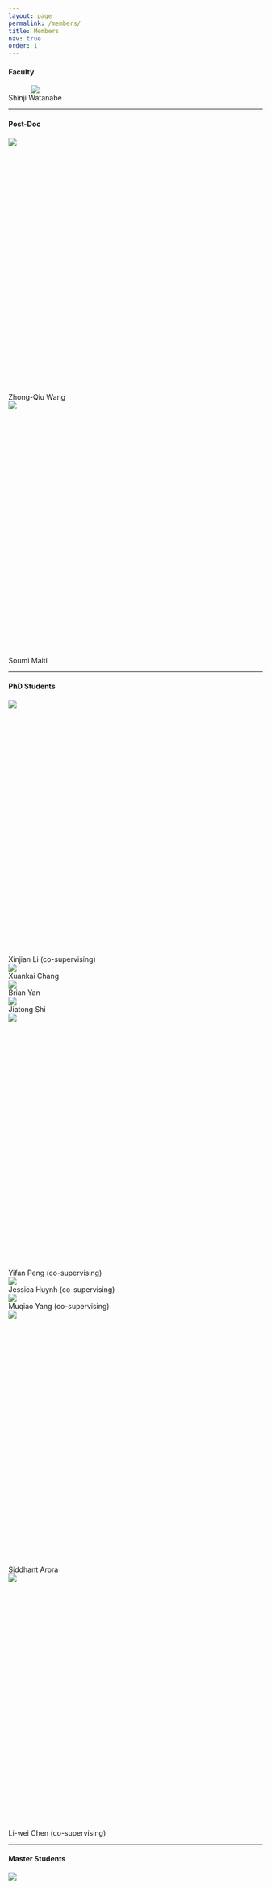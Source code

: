 ```yaml
---
layout: page
permalink: /members/
title: Members
nav: true
order: 1
---
```


<style>
/* Extra small devices (portrait phones, less than 576px) */
@media (max-width: 575.98px) {
  .w-xs-100 {
    width: 100% !important;
  }

  .w-xs-75 {
    width: 75% !important;
  }

  .w-xs-50 {
    width: 50% !important;
  }

  .w-xs-25 {
    width: 25% !important;
  }
}

/* Small devices (landscape phones, 576px and up) */
@media (min-width: 576px) and (max-width: 767.98px) {
  .w-sm-100 {
    width: 100% !important;
  }

  .w-sm-75 {
    width: 75% !important;
  }

  .w-sm-50 {
    width: 50% !important;
  }

  .w-sm-25 {
    width: 25% !important;
  }
}

/* Medium devices (tablets, 768px and up) */
@media (min-width: 768px) and (max-width: 991.98px) {

  .w-md-100 {
    width: 100% !important;
  }

  .w-md-75 {
    width: 75% !important;
  }

  .w-md-50 {
    width: 50% !important;
  }

  .w-md-25 {
    width: 25% !important;
  }
}

/* Large devices (desktops, 992px and up) */
@media (min-width: 992px) and (max-width: 1199.98px) {

  .w-lg-100 {
    width: 100% !important;
  }

  .w-lg-75 {
    width: 75% !important;
  }

  .w-lg-50 {
    width: 50% !important;
  }

  .w-lg-25 {
    width: 25% !important;
  }


}

/* Extra large devices (large desktops, 1200px and up) */
@media (min-width: 1200px) {

  .w-xl-100 {
    width: 100% !important;
  }

  .w-xl-75 {
    width: 75% !important;
  }

  .w-xl-50 {
    width: 50% !important;
  }

  .w-xl-25 {
    width: 25% !important;
  }

}



.car-col-2 {
  -webkit-column-count: 2;
  -moz-column-count: 2;
  column-count: 2;
}

.car-col-1 {
  -webkit-column-count: 1;
  -moz-column-count: 1;
  column-count: 1;
}

.car-col-3 {
  -webkit-column-count: 3;
  -moz-column-count: 3;
  column-count: 3;
}

.car-col-4 {
  -webkit-column-count: 4;
  -moz-column-count: 4;
  column-count: 4;
}

.car-col-5 {
  -webkit-column-count: 5;
  -moz-column-count: 5;
  column-count: 5;
}

.car-col-6 {
  -webkit-column-count: 6;
  -moz-column-count: 6;
  column-count: 6;
}

.square{
    position:relative;
    overflow:hidden;
    padding-bottom:100%;
}
.square img{
    position:absolute;
}

</style>


#### Faculty
<div class="row mt-3">
    <div class="col-sm mt-3 mt-md-0">
    </div>
    <div class="col-sm mt-3 mt-md-1" style="display:table-cell; vertical-align:middle; text-align:center">
    	<a href="https://sites.google.com/view/shinjiwatanabe">
            <img class="img-fluid rounded z-depth-1" src="{{ site.baseurl }}/assets/img/shinji_20210605.jpg">
        </a>
        <div class="caption">
            Shinji Watanabe
        </div>
    </div>
    <div class="col-sm mt-3 mt-md-0">
    </div>
</div>
<hr />

#### Post-Doc
<div class="row mt-3">
    <div class="col-sm mt-3 mt-md-1">
    <div class="square">
    <a href="https://zqwang7.github.io/">
        <img class="img-fluid rounded z-depth-1" src="{{ site.baseurl }}/assets/img/zhongqiu.jpg">
    </a></div>
        <div class="caption">
            Zhong-Qiu Wang
        </div>
    </div>
	<div class="col-sm mt-3 mt-md-1">
    <div class="square">
    <a href="www.linkedin.com/in/soumi-maiti-84ba6a20">
        <img class="img-fluid rounded z-depth-1" src="{{ site.baseurl }}/assets/img/soumi.jpg">
    </a></div>
        <div class="caption">
            Soumi Maiti
        </div>
    </div>
    <div class="col-sm mt-1 mt-md-1">
    </div>
    <div class="col-sm mt-3 mt-md-0">
    </div>
</div>
<hr />


#### PhD Students
<div class="row mt-3">
    <div class="col-sm mt-3 mt-md-0">
    <div class="square">
    <a href="https://www.xinjianl.com//">
        <img class="img-fluid rounded z-depth-1" src="{{ site.baseurl }}/assets/img/xinjianl.jpg">
    </a></div>
        <div class="caption">
            Xinjian Li (co-supervising)
        </div>
    </div>
    <div class="col-sm mt-3 mt-md-0">
    <a href="https://www.xuankaic.com/">
        <img class="img-fluid rounded z-depth-1" src="{{ site.baseurl }}/assets/img/xuankai.jpg">
    </a>
        <div class="caption">
            Xuankai Chang
        </div>
    </div>
    <div class="col-sm mt-3 mt-md-0">
    <a href="https://www.cs.cmu.edu/~byan">
        <img class="img-fluid rounded z-depth-1" src="{{ site.baseurl }}/assets/img/brian.jpg">
    </a>
        <div class="caption">
            Brian Yan
        </div>
    </div>
    <div class="col-sm mt-3 mt-md-0">
        <a href="http://shijt.site/">
            <img class="img-fluid rounded z-depth-1" src="{{ site.baseurl }}/assets/img/jiatong.jpg">
        </a>
        <div class="caption">
            Jiatong Shi
        </div>
    </div>
</div>
<div class="row mt-3">
    <div class="col-sm mt-3 mt-md-0">
	<div class="square">
	    <a href="https://pyf98.github.io/">
	        <img class="img-fluid rounded z-depth-1" src="{{ site.baseurl }}/assets/img/yifan.jpg">
    	    </a>
	</div>
        <div class="caption">
            Yifan Peng (co-supervising)
        </div>
    </div>
    <div class="col-sm mt-3 mt-md-0">
        <a href="https://shinjiwlab.github.io/members/">
            <img class="img-fluid rounded z-depth-1" src="{{ site.baseurl }}/assets/img/jessica.jpg">
        </a>
        <div class="caption">
            Jessica Huynh (co-supervising)
        </div>
    </div>
    <div class="col-sm mt-3 mt-md-0">
        <a href="https://muqiaoy.github.io/">
            <img class="img-fluid rounded z-depth-1" src="{{ site.baseurl }}/assets/img/muqiaoy.png">
        </a>
        <div class="caption">
            Muqiao Yang (co-supervising)
        </div>
    </div>
    <div class="col-sm mt-3 mt-md-0">
        <div class="square">
        <a href="https://www.linkedin.com/in/arora-sid/">
            <img class="img-fluid rounded z-depth-1" src="{{ site.baseurl }}/assets/img/sarora.jpg">
        </a></div>
        <div class="caption">
            Siddhant Arora
        </div>
    </div>
</div>
<div class="row mt-3">
    <div class="col-sm mt-1 mt-md-1">
        <div class="square">
        <a href="https://shinjiwlab.github.io/members/">
            <img class="img-fluid rounded z-depth-1" src="{{ site.baseurl }}/assets/img/12.jpg">
        </a></div>
        <div class="caption">
            Li-wei Chen (co-supervising)
        </div>
    </div>
    <div class="col-sm mt-3 mt-md-0">
    </div>
    <div class="col-sm mt-3 mt-md-0">
    </div>
    <div class="col-sm mt-3 mt-md-0">
    </div>
</div>
<hr />

#### Master Students
<div class="row mt-3">
    <div class="col-sm mt-3 mt-md-0">
	<div class="square">
        <a href="https://www.linkedin.com/in/dan-berrebbi-254843169/">
            <img class="img-fluid rounded z-depth-1" src="{{ site.baseurl }}/assets/img/dan.jpg">
        </a></div>
        <div class="caption">
            Dan Berrebbi
        </div>
    </div>
    <div class="col-sm mt-3 mt-md-0">
        <div class="square">
        <a href="https://karthikganesan.myportfolio.com/">
            <img class="img-fluid rounded z-depth-1" src="{{ site.baseurl }}/assets/img/karthik_ganesan.jpg">
	</a></div>
        <div class="caption">
            Karthik Ganesan 
        </div>	    
    </div>
    <div class="col-sm mt-3 mt-md-0">
        <div class="square">
        <a href="https://wanchichen.github.io/">
            <img class="img-fluid rounded z-depth-1" src="{{ site.baseurl }}/assets/img/william_chen.png">
	</a></div>
        <div class="caption">
            William Chen 
        </div>	    
    </div>
    <div class="col-sm mt-3 mt-md-0">
    </div>
</div>

<hr />

#### Undergraduate Students
<div class="row mt-3">
    <div class="col-sm mt-1 mt-md-1">
        <div class="square">
        <a href="https://shinjiwlab.github.io/members/">
            <img class="img-fluid rounded z-depth-1" src="{{ site.baseurl }}/assets/img/Dorsa.jpg">
        </a></div>
        <div class="caption">
            Dorsa Zeinali
        </div>
    </div>
    <div class="col-sm mt-3 mt-md-0">
    </div>
    <div class="col-sm mt-3 mt-md-0">
    </div>
    <div class="col-sm mt-3 mt-md-0">
    </div>
</div>
<hr />

#### Visitors & Collaborators
<div class="row mt-3">
    <div class="col-sm mt-1 mt-md-1">
        <div class="square">
        <a href="https://shinjiwlab.github.io/members/">
            <img class="img-fluid rounded z-depth-1" src="{{ site.baseurl }}/assets/img/yosukeK.jpg">
        </a></div>
        <div class="caption">
            Yosuke Kashiwagi
        </div>
    </div>
    <div class="col-sm mt-3 mt-md-0">
    </div>
    <div class="col-sm mt-3 mt-md-0">
    </div>
    <div class="col-sm mt-3 mt-md-0">
    </div>
</div>

<hr />

#### Alumni

##### Students
<ul>
<li>2020. 09 - 2022.08: Siddharth Dalmia (CMU, co-supervisor)</li>
<li>2021. 01 - 2022.08: Chaitanya Narisetty (CMU)</li>
<li>2021. 01 - 2022.08: Peter Wu (CMU, co-supervisor)</li>
<li>2021. 09 - 2022.08: Sujay Suresh Kumar (MIIS directed study, CMU)</li>
<li>2021. 09 - 2022.08: Debayan Ghosh (CMU)</li>
<li>2017. 09 - 2021. 08: Aswin Shanmugam Subramanian (JHU)</li>
<li>2017. 10 - 2021. 08: Matthew Maciejewski (JHU, co-supervisor)</li>
<li>2020. 08 - 2021. 08: Tianzi Wang (JHU) </li>
<li>2018. 07 - 2019. 06: Zhiqi Wang (JHU)</li>
<li>2017. 12 - 2020. 12: Matthew Wiesner (JHU, co-supervising)</li>
<li>2017. 09 - 2018. 12: Szu-Jui Chen (JHU)</li>
</ul>

##### Visitors & Collaborators
<ul>
<li>2022. 04 - 2022. 09: Samuele Cornell (Universita Politecnica delle Marche)</li>
<li>2022. 03 - 2022. 06: Yoshiki Masuyama (Tokyo Metropolitan University)</li>
<li>2021. 07 - 2022. 07: Yushi Ueda (Japan Patent Office)</li>
<li>2021. 08 - 2021. 12: Yen-Ju Lu (Research Center for Information Technology Innovation, Academia Sinica)</li>
<li>2020. 01 - 2021. 01: Pengcheng Guo (Northwestern Polytechnical University)</li>
<li>2019. 12 - 2020. 03 & 2022. 03 - 2022. 06: Yosuke Higuchi (Waseda University)</li>
<li>2019. 12 - 2020. 12: Jing Shi (Chinese Academy of Science)</li>
<li>2019. 07 - 2019. 10: Katsuki Inoue (Okayama University)</li>
<li>2018. 11 - 2019. 05: Murali Karthick Baskar (Brno University of Technology)</li>
<li>2018. 09 - 2018. 12: Xuankai Chang (Shanghai Jiao Tong University)</li>
<li>2018. 08 - 2018. 09: Hirofumi Inaguma (Kyoto University)</li>
<li>2018. 07 - 2020. 03: Yusuke Fujita (Hitachi Ltd.)</li>
<li>2018. 04 - 2018. 09: Nelson Enrique Yalta Soplin (Waseda University)</li>
</ul>


